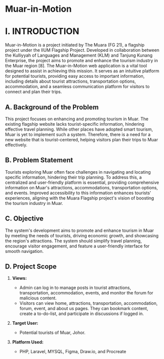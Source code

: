# Muar-in-Motion

# I. INTRODUCTION
Muar-in-Motion is a project initiated by The Muara (FG 21), a flagship project under the IIUM Flagship Project. Developed in collaboration between the Kulliyyah of Languages and Management (KLM) and Tanjung Kunang Enterprise, the project aims to promote and enhance the tourism industry in the Muar region [8]. The Muar-in-Motion web application is a vital tool designed to assist in achieving this mission. It serves as an intuitive platform for potential tourists, providing easy access to important information, including details about tourist attractions, transportation options, accommodation, and a seamless communication platform for visitors to connect and plan their trips.

## A. Background of the Problem
This project focuses on enhancing and promoting tourism in Muar. The existing flagship website lacks tourist-specific information, hindering effective travel planning. While other places have adopted smart tourism, Muar is yet to implement such a system. Therefore, there is a need for a new website that is tourist-centered, helping visitors plan their trips to Muar effectively.

## B. Problem Statement
Tourists exploring Muar often face challenges in navigating and locating specific information, hindering their trip planning. To address this, a centralized and user-friendly platform is essential, providing comprehensive information on Muar's attractions, accommodations, transportation options, and events. Improved accessibility to this information enhances tourists' experiences, aligning with the Muara Flagship project's vision of boosting the tourism industry in Muar.

## C. Objective
The system's development aims to promote and enhance tourism in Muar by meeting the needs of tourists, driving economic growth, and showcasing the region's attractions. The system should simplify travel planning, encourage visitor engagement, and feature a user-friendly interface for smooth navigation.

## D. Project Scope
1. **Views:**
   - Admin can log in to manage posts in tourist attractions, transportation, accommodation, events, and monitor the forum for malicious content.
   - Visitors can view home, attractions, transportation, accommodation, forum, event, and about us pages. They can bookmark content, create a to-do-list, and participate in discussions if logged in.
  
2. **Target User:**
   - Potential tourists of Muar, Johor.

3. **Platform Used:**
   - PHP, Laravel, MYSQL, Figma, Draw.io, and Procreate
